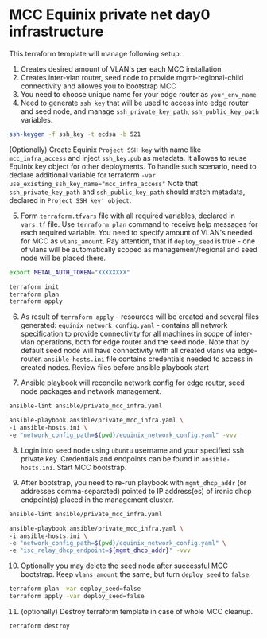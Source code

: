 # MCC Equinix private net day0 infrastructure

This terraform template will manage following setup:

1. Creates desired amount of VLAN's per each MCC installation
2. Creates inter-vlan router, seed node to provide mgmt-regional-child
   connectivity and allowes you to bootstrap MCC
3. You need to choose unique name for your edge router as `your_env_name`
4. Need to generate `ssh key` that will be used to access into
   edge router and seed node, and manage `ssh_private_key_path`,
   `ssh_public_key_path` variables.

```bash
ssh-keygen -f ssh_key -t ecdsa -b 521
```

   (Optionally) Create Equinix `Project SSH key` with name like
   `mcc_infra_access` and inject `ssh_key.pub` as metadata.
   It allowes to reuse Equinix key object for other deployments.
   To handle such scenario, need to declare additional variable
   for terraform `-var use_existing_ssh_key_name="mcc_infra_access"`
   Note that `ssh_private_key_path` and `ssh_public_key_path` should
   match metadata, declared in `Project SSH key' object`.

5. Form `terraform.tfvars` file with all required variables, declared
   in `vars.tf` file. Use `terraform plan` command to receive help messages for
   each required variable. You need to specify amount of VLAN's
   needed for MCC as `vlans_amount`. Pay attention,
   that if `deploy_seed` is true - one of vlans will be
   automatically scoped as management/regional and
   seed node will be placed there.

```bash
export METAL_AUTH_TOKEN="XXXXXXXX"

terraform init
terraform plan
terraform apply
```

6. As result of `terraform apply` - resources will be created and
   several files generated:
   `equinix_network_config.yaml` - contains all network
   specification to provide connectivity for all machines
   in scope of inter-vlan operations, both for edge router and the
   seed node. Note that by default seed node will have connectivity
   with all created vlans via edge-router.
   `ansible-hosts.ini` file contains credentials
   needed to access in created nodes. Review files before ansible
   playbook start

7. Ansible playbook will reconcile network config for edge router,
   seed node packages and network management.

```bash
ansible-lint ansible/private_mcc_infra.yaml

ansible-playbook ansible/private_mcc_infra.yaml \
-i ansible-hosts.ini \
-e "network_config_path=$(pwd)/equinix_network_config.yaml" -vvv
```

8. Login into seed node using `ubuntu` username and your specified
   ssh private key. Credentials and endpoints can be found in
   `ansible-hosts.ini`. Start MCC bootstrap.

9. After bootstrap, you need to re-run playbook with
   `mgmt_dhcp_addr` (or addresses comma-separated) pointed to
   IP address(es) of ironic dhcp endpoint(s) placed
   in the management cluster.

```bash
ansible-lint ansible/private_mcc_infra.yaml

ansible-playbook ansible/private_mcc_infra.yaml \
-i ansible-hosts.ini \
-e "network_config_path=$(pwd)/equinix_network_config.yaml" \
-e "isc_relay_dhcp_endpoint=${mgmt_dhcp_addr}" -vvv
```

10. Optionally you may delete the seed node after successful
    MCC bootstrap. Keep `vlans_amount` the same, but turn
    `deploy_seed` to `false`.

```bash
terraform plan -var deploy_seed=false
terraform apply -var deploy_seed=false
```

11. (optionally) Destroy terraform template in case of
    whole MCC cleanup.

```bash
terraform destroy
```
